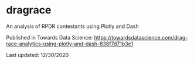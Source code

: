 # dragrace
An analysis of RPDR contestants using Plotly and Dash

Published in Towards Data Science: https://towardsdatascience.com/drag-race-analytics-using-plotly-and-dash-838f7d71b3e1

Last updated: 12/30/2020
